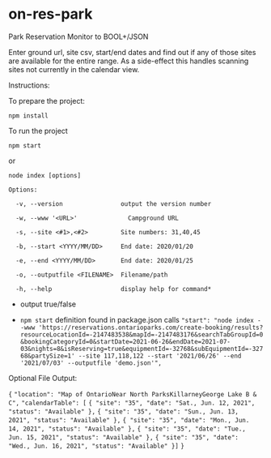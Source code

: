 # on-res-park

 Park Reservation Monitor to BOOL+/JSON
 
 Enter ground url, site csv, start/end dates and find out if any of those sites are available for the entire range.
 As a side-effect this handles scanning sites not currently in the calendar view.


Instructions:

To prepare the project:



`npm install`



To run the project


`npm start` 

or 

`node index [options]`




`Options:`

`  -v, --version                output the version number`

`  -w, --www '<URL>'              Campground URL`

`  -s, --site <#1>,<#2>         Site numbers: 31,40,45`

`  -b, --start <YYYY/MM/DD>     End date: 2020/01/20`

`  -e, --end <YYYY/MM/DD>       End date: 2020/01/25`

`  -o, --outputfile <FILENAME>  Filename/path`

`  -h, --help                   display help for command*`




- output true/false


- `npm start` definition found in package.json calls `"start": "node index --www 'https://reservations.ontarioparks.com/create-booking/results?resourceLocationId=-2147483538&mapId=-2147483176&searchTabGroupId=0&bookingCategoryId=0&startDate=2021-06-26&endDate=2021-07-03&nights=8&isReserving=true&equipmentId=-32768&subEquipmentId=-32768&partySize=1' --site 117,118,122 --start '2021/06/26' --end '2021/07/03' --outputfile 'demo.json'",`





Optional File Output:

`{`
  `"location": "Map of OntarioNear North ParksKillarneyGeorge Lake B & C",`
  `"calendarTable": [`
    `{ "site": "35", "date": "Sat., Jun. 12, 2021", "status": "Available" },`
    `{ "site": "35", "date": "Sun., Jun. 13, 2021", "status": "Available" },`
    `{ "site": "35", "date": "Mon., Jun. 14, 2021", "status": "Available" },`
    `{ "site": "35", "date": "Tue., Jun. 15, 2021", "status": "Available" },`
    `{ "site": "35", "date": "Wed., Jun. 16, 2021", "status": "Available" }]`
`}`
